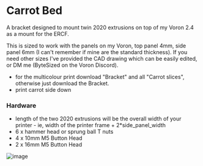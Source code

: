 # Carrot Bed
A bracket designed to mount twin 2020 extrusions on top of my Voron 2.4 as a mount for the ERCF.

This is sized to work with the panels on my Voron, top panel 4mm, side panel 6mm (I can't remember if mine are the standard thickness). If you need other sizes I've provided the CAD drawing which can be easily edited, or DM me (ByteSized on the Voron Discord).
- for the multicolour print download "Bracket" and all "Carrot slices", otherwise just download the Bracket.
- print carrot side down

### Hardware
- length of the two 2020 extrusions will be the overall width of your printer - ie, width of the printer frame + 2*side_panel_width
- 6 x hammer head or sprung ball T nuts
- 4 x 10mm M5 Button Head
- 2 x 16mm M5 Button Head

![image](https://github.com/gitgotgit/ERCF_mods/assets/9074900/5946dfa5-b5ac-4668-b342-a200d827b0f1)
